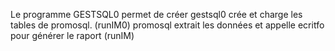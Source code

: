 Le programme GESTSQL0 permet de créer 
gestsql0 crée et charge les tables de promosql. (runIM0)
promosql extrait les données et appelle ecritfo pour générer le raport (runIM)
